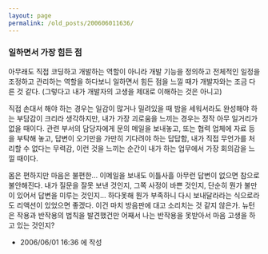 ```yaml
---
layout: page
permalink: /old_posts/200606011636/
---
```


### 일하면서 가장 힘든 점

아무래도 직접 코딩하고 개발하는 역할이 아니라 개발 기능을 정의하고 전체적인 일정을 조정하고 관리하는 역할을 하다보니 일하면서 힘든 점을 느낄 때가 개발자와는 조금 다른 것 같다. (그렇다고 내가 개발자의 고생을 제대로 이해하는 것은 아니고)

직접 손대서 해야 하는 경우는 일감이 많거나 밀려있을 때 밤을 세워서라도 완성해야 하는 부담감이 크리라 생각하지만, 내가 가장 괴로움을 느끼는 경우는 정작 아무 일거리가 없을 때이다.
관련 부서의 담당자에게 문의 메일을 보내놓고, 또는 협력 업체에 자료 등을 부탁해 놓고, 답변이 오기만을 가만히 기다려야 하는 답답함, 내가 직접 무언가를 처리할 수 없다는 무력감, 이런 것을 느끼는 순간이 내가 하는 업무에서 가장 회의감을 느낄 때이다.

몸은 편하지만 마음은 불편한... 이메일을 보내도 이틀사흘 아무런 답변이 없으면 참으로 불안해진다. 내가 질문을 잘못 보낸 것인지, 그쪽 사정이 바쁜 것인지, 단순히 뭔가 불만이 있어서 답변을 미루는 것인지... 하다못해 뭔가 부족하니 다시 보내달라라는 식으로라도 리액션이 있었으면 좋겠다. 이건 마치 방음판에 대고 소리치는 것 같지 않은가. 뉴턴은 작용과 반작용의 법칙을 발견했건만 어째서 나는 반작용을 못받아서 마음 고생을 하고 있는 것인지?







- 2006/06/01 16:36 에 작성